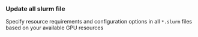 ### Update all slurm file

Specify resource requirements and configuration options in all `*.slurm` files based on your available GPU resources
